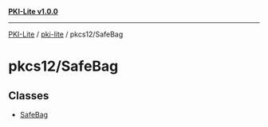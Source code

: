 [**PKI-Lite v1.0.0**](../../../README.md)

---

[PKI-Lite](../../../README.md) / [pki-lite](../../README.md) / pkcs12/SafeBag

# pkcs12/SafeBag

## Classes

- [SafeBag](classes/SafeBag.md)
